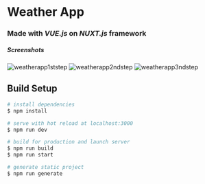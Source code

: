 # Weather App
### Made with _VUE.js_ on _NUXT.js_ framework
##### Screenshots
![weatherapp1ststep](https://user-images.githubusercontent.com/70154084/91654939-df601500-eace-11ea-8f19-6e2279bd4ecc.jpg)
![weatherapp2ndstep](https://user-images.githubusercontent.com/70154084/91654940-e0914200-eace-11ea-8505-7b759892fddc.png)
![weatherapp3ndstep](https://user-images.githubusercontent.com/70154084/91654941-e1c26f00-eace-11ea-9095-87686a4d553c.png)


## Build Setup

```bash
# install dependencies
$ npm install

# serve with hot reload at localhost:3000
$ npm run dev

# build for production and launch server
$ npm run build
$ npm run start

# generate static project
$ npm run generate
```
